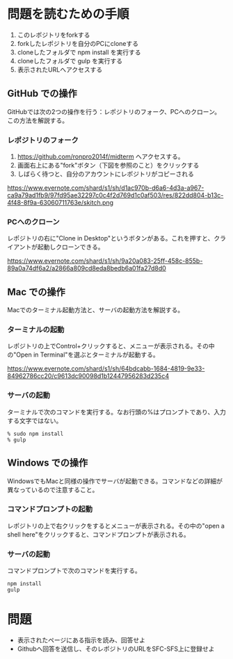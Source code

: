 # 問題を読むための手順

1. このレポジトリをforkする
2. forkしたレポジトリを自分のPCにcloneする
3. cloneしたフォルダで npm install を実行する
4. cloneしたフォルダで gulp を実行する
5. 表示されたURLへアクセスする

## GitHub での操作

GitHubでは次の2つの操作を行う：レポジトリのフォーク、PCへのクローン。この方法を解説する。

### レポジトリのフォーク

1. https://github.com/ronpro2014f/midterm へアクセスする。
2. 画面右上にある"fork"ボタン（下図を参照のこと）をクリックする
3. しばらく待つと、自分のアカウントにレポジトリがコピーされる

https://www.evernote.com/shard/s1/sh/d1ac970b-d6a6-4d3a-a967-ca9a79ad1fb9/97fd95ae32297c0c4f2d769d1c0af503/res/822dd804-b13c-4f48-8f9a-63060711763e/skitch.png

### PCへのクローン

レポジトリの右に"Clone in Desktop"というボタンがある。これを押すと、クライアントが起動しクローンできる。

https://www.evernote.com/shard/s1/sh/9a20a083-25ff-458c-855b-89a0a74df6a2/a2866a809cd8eda8bedb6a01fa27d8d0

## Mac での操作

Macでのターミナル起動方法と、サーバの起動方法を解説する。

### ターミナルの起動

レポジトリの上でControl+クリックすると、メニューが表示される。その中の"Open in Terminal"を選ぶとターミナルが起動する。

https://www.evernote.com/shard/s1/sh/64bdcabb-1684-4819-9e33-84962786cc20/c9613dc90098d1b12447956283d235c4

### サーバの起動

ターミナルで次のコマンドを実行する。なお行頭の%はプロンプトであり、入力する文字ではない。

    % sudo npm install
    % gulp

## Windows での操作

WindowsでもMacと同様の操作でサーバが起動できる。コマンドなどの詳細が異なっているので注意すること。

### コマンドプロンプトの起動

レポジトリの上で右クリックをするとメニューが表示される。その中の"open a shell here"をクリックすると、コマンドプロンプトが表示される。

### サーバの起動

コマンドプロンプトで次のコマンドを実行する。

    npm install
    gulp

# 問題

* 表示されたページにある指示を読み、回答せよ
* Githubへ回答を送信し、そのレポジトリのURLをSFC-SFS上に登録せよ





